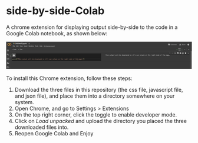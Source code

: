 # side-by-side-Colab
A chrome extension for displaying output side-by-side to the code in a Google Colab notebook, as shown below:

![screenshot](https://github.com/guy-singer/side-by-side-Colab/blob/main/Screenshot%202024-01-08%20at%2011.06.12.png?raw=true)


To install this Chrome extension, follow these steps:
1. Download the three files in this repository (the css file, javascript file, and json file), and place them into a directory somewhere on your system.
2. Open Chrome, and go to Settings > Extensions
3. On the top right corner, click the toggle to enable developer mode.
4. Click on *Load unpacked* and upload the directory you placed the three downloaded files into.
5. Reopen Google Colab and Enjoy
